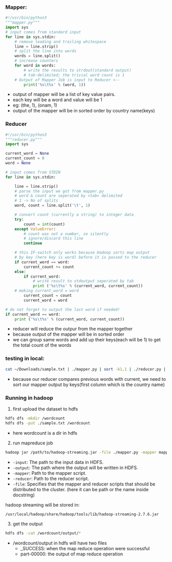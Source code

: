 
### Mapper:
```python
#!/usr/bin/python3
"""mapper.py"""
import sys
# input comes from standard input
for line in sys.stdin:
    # remove leading and trailing whitespace
    line = line.strip()
    # split the line into words
    words = line.split()
    # increase counters
    for word in words:
        # write the results to strdout(standard output)
        # tab-delimited; the trivial word count is 1
	# Output of Mapper Job is input to Reducer <--
        print('%s\t%s' % (word, 1))
```
- output of mapper will be a list of key value pairs.
- each key will be a word and value will be 1
- eg: (the, 1), (onam, 1)
- output of the mapper will be in sorted order by country name(keys)

### Reducer
```python
#!/usr/bin/python3
"""reducer.py"""
import sys

current_word = None
current_count = 0
word = None

# input comes from STDIN
for line in sys.stdin:

    line = line.strip()
    # parse the input we got from mapper.py
    # word & count are seperated by <tab> delimited
    # 1 -> No of splits
    word, count = line.split('\t', 1)

    # convert count (currently a string) to integer data
    try:
        count = int(count)
    except ValueError:
        # count was not a number, so silently
        # ignore/discard this line
        continue

    # this IF-switch only works because Hadoop sorts map output
    # by key (here key is word) before it is passed to the reducer
    if current_word == word:
        current_count += count
    else:
        if current_word:
            # write result to stdoutput seperated by tab
            print ('%s\t%s' % (current_word, current_count))
	# making current_word = word
        current_count = count
        current_word = word

# do not forget to output the last word if needed!
if current_word == word:
    print ('%s\t%s' % (current_word, current_count))
```
- reducer will reduce the outpur from the mapper together
- because output of the mapper will be in sorted order
- we can group same words and add up their keys(each will be 1) to get the total count of the words

### testing in local:
```bash
cat ~/Downloads/sample.txt | ./mapper.py | sort -k1,1 | ./reducer.py | sort -k2,2rn
```
- because our reducer compares previous words with current, we need to sort our mapper output by keys(first column which is the country name)
### Running in hadoop
1. first upload the dataset to hdfs
```bash
hdfs dfs -mkdir /wordcount
hdfs dfs -put ./sample.txt /wordcount
```
- here wordcount is a dir in hdfs
2. run mapreduce job
```bash
hadoop jar /path/to/hadoop-streaming.jar -file ./mapper.py -mapper mapper.py -file ./reducer.py -reducer reducer.py -input /wordcount/sample.txt -ouput /wordcount/output
```
- `-input`: The path to the input data in HDFS.
- `-output`: The path where the output will be written in HDFS.
- `-mapper`: Path to the mapper script.
- `-reducer`: Path to the reducer script.
- `-file`: Specifies that the mapper and reducer scripts that should be distributed to the cluster. (here it can be path or the name inside docstring)

hadoop streaming will be stored in:
```bash
/usr/local/hadoop/share/hadoop/tools/lib/hadoop-streaming-2.7.6.jar
```

3. get the output
```bash
hdfs dfs -cat /wordcount/output/*
```

- /wordcount/output in hdfs will have two files
  - _SUCCESS: when the map reduce operation were successful
  - part-00000: the output of map reduce operation    